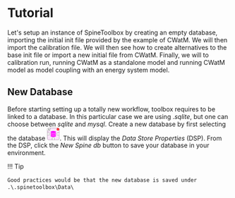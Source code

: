 # Tutorial

Let's setup an instance of SpineToolbox by creating an empty database, importing the initial init file provided by the example of CWatM. We will then import the calibration file. We will then see how to create alternatives to the base init file or import a new initial file from CWatM. Finally, we will to calibration run, running CWatM as a standalone model and running CWatM model as model coupling with an energy system model.

## New Database

Before starting setting up a totally new workflow, toolbox requires to be linked to a database. In this particular case we are using .*sqlite*, but one can choose between *sqlite* and *mysql*. Create a new database by first selecting the database <img src="images/db_icon.png" alt="database_icon" style="zoom:10%;" />. This will display the *Data Store Properties* (DSP). From the DSP, click the *New Spine db* button to save your database in your environment.

!!! Tip

    Good practices would be that the new database is saved under .\.spinetoolbox\Data\

